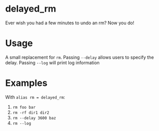 # delayed\_rm
Ever wish you had a few minutes to undo an rm? Now you do!

# Usage

A small replacement for `rm`.
Passing `--delay` allows users to specify the delay.
Passing `--log` will print log information

# Examples

With `alias rm = delayed_rm`:

1. `rm foo bar`
1. `rm -rf dir1 dir2`
1. `rm --delay 3600 baz`
1. `rm --log`
